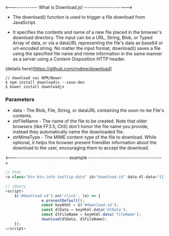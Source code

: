 <------------- What is Download.js! --------------------->
- The download() function is used to trigger a file download from JavaScript.

- It specifies the contents and name of a new file placed in the browser's download directory. The input can be a URL, 
  String, Blob, or Typed Array of data, or via a dataURL representing the file's data as base64 or url-encoded string. 
  No matter the input format, download() saves a file using the specified file name and mime information in the same 
  manner as a server using a Content-Disposition HTTP header.

(details here)[https://github.com/rndme/download]

```
// download vai NPM/Bower
$ npm install downloadjs --save-dev
$ bower install downloadjs
```

### Parameters
- data - The Blob, File, String, or dataURL containing the soon-to-be File's contents.
- strFileName - The name of the file to be created. Note that older browsers (like FF3.5, Ch5) don't honor the file name you provide, instead they automatically name the downloaded file.
- strMimeType - The MIME content-type of the file to download. While optional, it helps the browser present friendlier information about the download to the user, encouraging them to accept the download.

<---------------------------- example ------------------------------------>
```js
// html
<a class="btn btn-info tooltip-data" id="download-id" data-dl-data="{{ o.keyData }}" data-file-name="{{ o.fileName }}" data-toogle="tooltip" data-placement="top" title="Download" style="text-transform: none"><span class="glyphicon glyphicon-download"></span></a>
                    
// jQuery
<script>
    $('#download-id').on('click', (e) => {
                e.preventDefault();
                const keyHtml = $('#download-id');
                const dlData = keyHtml.data('dlData');
                const dlFileName = keyHtml.data('fileName');
                download(dlData, dlFileName);
    });
</script>
```

